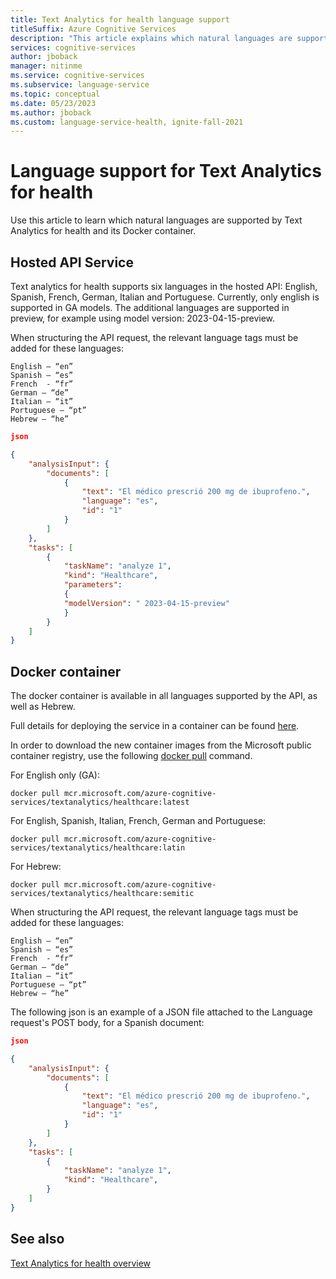 ```yaml
---
title: Text Analytics for health language support
titleSuffix: Azure Cognitive Services
description: "This article explains which natural languages are supported by the Text Analytics for health."
services: cognitive-services
author: jboback
manager: nitinme
ms.service: cognitive-services
ms.subservice: language-service
ms.topic: conceptual
ms.date: 05/23/2023
ms.author: jboback
ms.custom: language-service-health, ignite-fall-2021
---
```


# Language support for Text Analytics for health

Use this article to learn which natural languages are supported by Text Analytics for health and its Docker container.  

## Hosted API Service

Text analytics for health supports six languages in the hosted API: English, Spanish, French, German, Italian and Portuguese. Currently, only english is supported in GA models. The additional languages are supported in preview, for example using model version: 2023-04-15-preview.

When structuring the API request, the relevant language tags must be added for these languages: 

```
English – “en”
Spanish – “es”
French  - “fr”
German – “de”
Italian – “it”
Portuguese – “pt”
Hebrew – “he”
```
```json
json

{
    "analysisInput": {
        "documents": [
            {
                "text": "El médico prescrió 200 mg de ibuprofeno.",
                "language": "es",
                "id": "1"
            }
        ]
    },
    "tasks": [
        {
            "taskName": "analyze 1",
            "kind": "Healthcare",
            "parameters":
            {
            "modelVersion": " 2023-04-15-preview"
            }
        }
    ]
}
```

## Docker container

The docker container is available in all languages supported by the API, as well as Hebrew.

Full details for deploying the service in a container can be found [here](../text-analytics-for-health/how-to/use-containers.md).

In order to download the new container images from the Microsoft public container registry, use the following [docker pull](https://docs.docker.com/engine/reference/commandline/pull/) command.

For English only (GA):

```
docker pull mcr.microsoft.com/azure-cognitive-services/textanalytics/healthcare:latest
```

For English, Spanish, Italian, French, German and Portuguese:

```
docker pull mcr.microsoft.com/azure-cognitive-services/textanalytics/healthcare:latin
```

For Hebrew:

```
docker pull mcr.microsoft.com/azure-cognitive-services/textanalytics/healthcare:semitic
```


When structuring the API request, the relevant language tags must be added for these languages: 

```
English – “en”
Spanish – “es”
French  - “fr”
German – “de”
Italian – “it”
Portuguese – “pt”
Hebrew – “he”
```

The following json is an example of a JSON file attached to the Language request's POST body, for a Spanish document:

```json
json

{
    "analysisInput": {
        "documents": [
            {
                "text": "El médico prescrió 200 mg de ibuprofeno.",
                "language": "es",
                "id": "1"
            }
        ]
    },
    "tasks": [
        {
            "taskName": "analyze 1",
            "kind": "Healthcare",
        }
    ]
}
```




## See also

[Text Analytics for health overview](overview.md)
